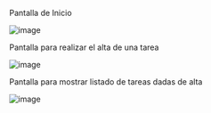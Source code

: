 Pantalla de Inicio

![image](https://github.com/user-attachments/assets/ef92994f-c62d-44de-bdfc-50f228997000)


Pantalla para realizar el alta de una tarea

![image](https://github.com/user-attachments/assets/a2dddfb0-2776-4a38-b651-2366567664b8)


Pantalla para mostrar listado de tareas dadas de alta

![image](https://github.com/user-attachments/assets/fd691011-3ea2-4f97-b316-87a1b113efa3)



